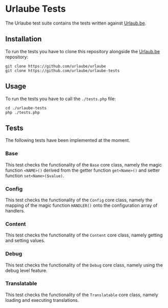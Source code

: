 # Urlaube Tests
The Urlaube test suite contains the tests written against [Urlaub.be](https://github.com/urlaube/urlaube).

## Installation
To run the tests you have to clone this repository alongside the [Urlaub.be](https://github.com/urlaube/urlaube) repository:
```
git clone https://github.com/urlaube/urlaube
git clone https://github.com/urlaube/urlaube-tests
```

## Usage
To run the tests you have to call the `./tests.php` file:
```
cd ./urlaube-tests
php ./tests.php
```

## Tests
The following tests have been implemented at the moment.

### Base
This test checks the functionality of the `Base` core class, namely the magic function `<NAME>()` derived from the getter function `get<Name>()` and setter function `set<Name>($value)`.

### Config
This test checks the functionality of the `Config` core class, namely the mapping of the magic function `HANDLER()` onto the configuration array of handlers.

### Content
This test checks the functionality of the `Content` core class, namely getting and setting values.

### Debug
This test checks the functionality of the `Debug` core class, namely using the debug level feature.

### Translatable
This test checks the functionality of the `Translatable` core class, namely loading and executing translations.


